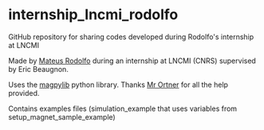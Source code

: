 # internship_lncmi_rodolfo
GitHub repository for sharing codes developed during Rodolfo's internship at LNCMI

Made by [Mateus Rodolfo](https://www.linkedin.com/in/mateusgrodolfo/) during an internship at LNCMI (CNRS) supervised by Eric Beaugnon.

Uses the [magpylib](https://www.sciencedirect.com/science/article/pii/S2352711020300170) python library. Thanks [Mr Ortner](https://www.linkedin.com/in/michael-ortner-b6b724143/) for all  the help provided.

Contains examples files (simulation_example that uses variables from setup_magnet_sample_example)
